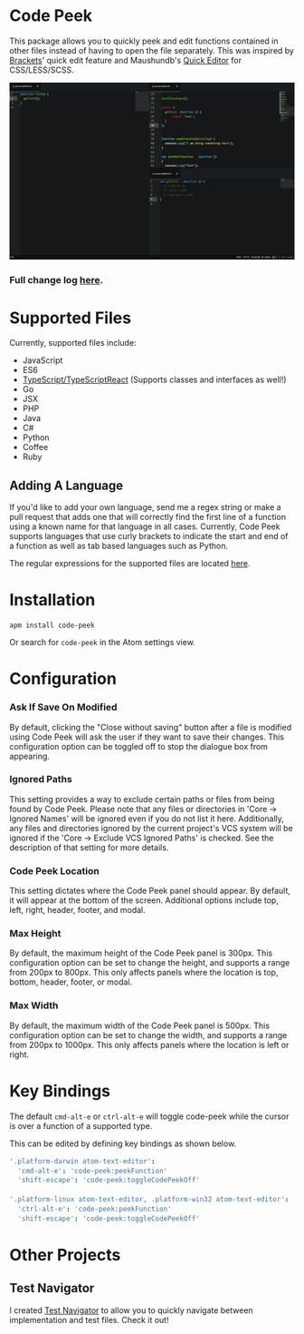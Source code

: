 # Code Peek

This package allows you to quickly peek and edit functions contained in other
files instead of having to open the file separately. This was inspired by
[Brackets](http://brackets.io/)' quick edit feature and Maushundb's [Quick Editor](https://atom.io/packages/quick-editor) for CSS/LESS/SCSS.

![Code Peek Demo](https://github.com/DFreds/code-peek-atom/blob/master/code-peek.gif?raw=true)

### Full change log [here](./CHANGELOG.md).

# Supported Files
Currently, supported files include:
* JavaScript
* ES6
* [TypeScript/TypeScriptReact](https://atom.io/packages/atom-typescript) (Supports classes and interfaces as well!)
* Go
* JSX
* PHP
* Java
* C#
* Python
* Coffee
* Ruby

## Adding A Language
If you'd like to add your own language, send me a regex string or make a pull request that adds one that will correctly find the first line of a function using a known name for that language in all cases. Currently, Code Peek supports languages that use curly brackets to indicate the start and end of a function as well as tab based languages such as Python.

The regular expressions for the supported files are located [here](https://raw.githubusercontent.com/DFreds/code-peek-atom/master/lib/supported-files.coffee).

# Installation
```
apm install code-peek
```
Or search for <code>code-peek</code> in the Atom settings view.

# Configuration

### Ask If Save On Modified
By default, clicking the "Close without saving" button after a file is modified using Code Peek will ask the user if they want to save their changes. This configuration option can be toggled off to stop the dialogue box from appearing.

### Ignored Paths
This setting provides a way to exclude certain paths or files from being found by Code Peek. Please note that any files or directories in 'Core -> Ignored Names' will be ignored even if you do not list it here. Additionally, any files and directories ignored by the current project's VCS system will be ignored if the 'Core -> Exclude VCS Ignored Paths' is checked. See the description of that setting for more details.

### Code Peek Location
This setting dictates where the Code Peek panel should appear. By default, it will appear at the bottom of the screen. Additional options include top, left, right, header, footer, and modal.

### Max Height
By default, the maximum height of the Code Peek panel is 300px. This configuration option can be set to change the height, and supports a range from 200px to 800px. This only affects panels where the location is top, bottom, header, footer, or modal.

### Max Width
By default, the maximum width of the Code Peek panel is 500px. This configuration option can be set to change the width, and supports a range from 200px to 1000px. This only affects panels where the location is left or right.

# Key Bindings
The default <code>cmd-alt-e</code> or <code>ctrl-alt-e</code> will toggle code-peek while the cursor is over a function of a supported type.

This can be edited by defining key bindings as shown below.

```coffee
'.platform-darwin atom-text-editor':
  'cmd-alt-e': 'code-peek:peekFunction'
  'shift-escape': 'code-peek:toggleCodePeekOff'

'.platform-linux atom-text-editor, .platform-win32 atom-text-editor':
  'ctrl-alt-e': 'code-peek:peekFunction'
  'shift-escape': 'code-peek:toggleCodePeekOff'
```

# Other Projects
## Test Navigator
I created [Test Navigator](https://atom.io/packages/test-navigator) to allow you to quickly navigate between implementation and test files. Check it out!
